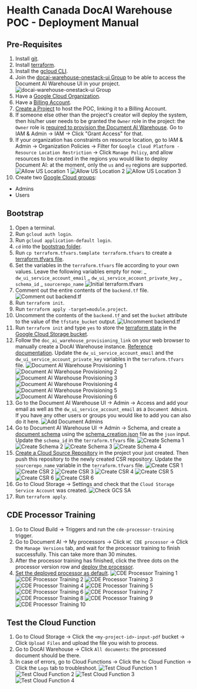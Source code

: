 # Health Canada DocAI Warehouse POC - Deployment Manual

## Pre-Requisites

1. Install [git](https://git-scm.com/book/en/v2/Getting-Started-Installing-Git).
1. Install [terraform](https://developer.hashicorp.com/terraform/downloads).
1. Install the [gcloud CLI](https://cloud.google.com/sdk/docs/install).
1. Join the [docai-warehouse-onestack-ui Group](https://groups.google.com/g/docai-warehouse-onestack-ui/) to be able to access the Document AI Warehouse UI in your project.
   ![docai-warehouse-onestack-ui Group](./images/docai-warehouse-onestack-ui.png "docai-warehouse-onestack-ui Group")
1. Have a [Google Cloud Organization](https://cloud.google.com/resource-manager/docs/creating-managing-organization).
1. Have a [Billing Account](https://cloud.google.com/billing/docs/how-to/manage-billing-account).
1. [Create a Project](https://cloud.google.com/resource-manager/docs/creating-managing-projects#creating_a_project) to host the POC, linking it to a Billing Account.
1. If someone else other than the project's creator will deploy the system, then his/her user needs to be granted the `Owner` role in the project: the `Owner` role is [required to provision the Document AI Warehouse](https://cloud.google.com/document-warehouse/docs/quickstart#provision-cloud-console). Go to IAM & Admin -> IAM -> Click "Grant Access" for that.
1. If your organization has constraints on resource location, go to IAM & Admin -> Organization Policies -> Filter for `Google Cloud Platform - Resource Location Restriction` -> Click `Manage Policy`, and allow resources to be created in the regions you would like to deploy Document AI: at the moment, only the `us` and `eu` regions are supported.
   ![Allow US Location 1](./images/org-policy-allow-us-1.png "Allow US Location 1")
   ![Allow US Location 2](./images/org-policy-allow-us-2.png "Allow US Location 2")
   ![Allow US Location 3](./images/org-policy-allow-us-3.png "Allow US Location 3")
1. Create two [Google Cloud groups](https://cloud.google.com/iam/docs/groups-in-cloud-console):

- Admins
- Users

## Bootstrap

1. Open a terminal.
1. Run `gcloud auth login`.
1. Run `gcloud application-default login`.
1. `cd` into the [bootstrap folder](../infra/deployment/terraform/bootstrap).
1. Run `cp terraform.tfvars.template terraform.tfvars` to create a [terraform.tfvars file](infra/deployment/terraform/bootstrap).
1. Set the variables in the `terraform.tfvars` file according to your own values. Leave the following variables empty for now:
   _ `dw_ui_service_account_email`
   _ `dw_ui_service_account_private_key`
   _ `schema_id`
   _ `sourcerepo_name`
   ![Initial terraform.tfvars](./images/initial-terraform-tfvars.png "Initial terraform.tfvars")
1. Comment out the entire contents of the `backend.tf` file.
   ![Comment out backend.tf](./images/comment-out-backend-tf.png "Comment out backend.tf")
1. Run `terraform init`.
1. Run `terraform apply -target=module.project`.
1. Uncomment the contents of the `backend.tf` and set the `bucket` attribute to the value of the `tfstate_bucket` output.
   ![Uncomment backend.tf](./images/uncomment-backend-tf.png "Uncomment backend.tf")
1. Run `terraform init` and type `yes` to store the [terraform state](https://developer.hashicorp.com/terraform/language/state) in the [Google Cloud Storage bucket](https://developer.hashicorp.com/terraform/language/settings/backends/gcs).
1. Follow the `doc_ai_warehouse_provisioning_link` on your web browser to manually create a DocAI Warehouse instance. [Reference documentation](https://cloud.google.com/document-warehouse/docs/quickstart#provision-cloud-console). Update the `dw_ui_service_account_email` and the `dw_ui_service_account_private_key` variables in the `terraform.tfvars` file.
   ![Document AI Warehouse Provisioning 1](./images/document-ai-warehouse-provisioning-1.png "Document AI Warehouse Provisioning 1")
   ![Document AI Warehouse Provisioning 2](./images/document-ai-warehouse-provisioning-2.png "Document AI Warehouse Provisioning 2")
   ![Document AI Warehouse Provisioning 3](./images/document-ai-warehouse-provisioning-3.png "Document AI Warehouse Provisioning 3")
   ![Document AI Warehouse Provisioning 4](./images/document-ai-warehouse-provisioning-4.png "Document AI Warehouse Provisioning 4")
   ![Document AI Warehouse Provisioning 5](./images/document-ai-warehouse-provisioning-5.png "Document AI Warehouse Provisioning 5")
   ![Document AI Warehouse Provisioning 6](./images/document-ai-warehouse-provisioning-6.png "Document AI Warehouse Provisioning 6")
1. Go to the Document AI Warehouse UI -> Admin -> Access and add your email as well as the `dw_ui_service_account_email` as a `Document Admin`s. If you have any other users or groups you would like to add you can also do it here.
   ![Add Document Admins](./images/add-document-admins.png "Add Document Admins")
1. Go to Document AI Warehouse UI -> Admin -> Schema, and create a [document schema](https://cloud.google.com/document-warehouse/docs/manage-document-schemas) using the [schema_creation.json](./data/schema_creation.json) file as the `json` input. Update the `schema_id` in the `terraform.tfvars` file.
   ![Create Schema 1](./images/create-schema-1.png "Create Schema 1")
   ![Create Schema 2](./images/create-schema-2.png "Create Schema 2")
   ![Create Schema 3](./images/create-schema-3.png "Create Schema 3")
   ![Create Schema 4](./images/create-schema-4.png "Create Schema 4")
1. [Create a Cloud Source Repository](https://cloud.google.com/source-repositories/docs/creating-an-empty-repository#gcloud) in the project your just created. Then push this repository to the newly created CSR repository. Update the `sourcerepo_name` variable in the `terraform.tfvars` file.
   ![Create CSR 1](./images/create-csr-1.png "Create CSR 1")
   ![Create CSR 2](./images/create-csr-2.png "Create CSR 2")
   ![Create CSR 3](./images/create-csr-3.png "Create CSR 3")
   ![Create CSR 4](./images/create-csr-4.png "Create CSR 4")
   ![Create CSR 5](./images/create-csr-5.png "Create CSR 5")
   ![Create CSR 6](./images/create-csr-6.png "Create CSR 6")
   ![Create CSR 6](./images/create-csr-7.png "Create CSR 7")
1. Go to Cloud Storage -> Settings and check that the `Cloud Storage Service Account` was created.
   ![Check GCS SA](./images/check-gcs-sa.png "Create GCS SA")
1. Run `terraform apply`.

## CDE Processor Training

1. Go to Cloud Build -> Triggers and run the `cde-processor-training` trigger.
1. Go to Document AI -> My processors -> Click `HC CDE processor` -> Click the `Manage Versions` tab, and wait for the processor training to finish successfully. This can take more than 30 minutes.
1. After the processor training has finished, click the three dots on the processor version row and [deploy the processor](https://cloud.google.com/document-ai/docs/manage-processor-versions#deploy).
1. [Set the deployed processor as default](https://cloud.google.com/document-ai/docs/manage-processor-versions#change-default).
   ![CDE Processor Training 1](./images/cde-processor-training-1.png "CDE Processor Training 1")
   ![CDE Processor Training 2](./images/cde-processor-training-2.png "CDE Processor Training 2")
   ![CDE Processor Training 3](./images/cde-processor-training-3.png "CDE Processor Training 3")
   ![CDE Processor Training 4](./images/cde-processor-training-4.png "CDE Processor Training 4")
   ![CDE Processor Training 5](./images/cde-processor-training-5.png "CDE Processor Training 5")
   ![CDE Processor Training 6](./images/cde-processor-training-6.png "CDE Processor Training 6")
   ![CDE Processor Training 7](./images/cde-processor-training-7.png "CDE Processor Training 7")
   ![CDE Processor Training 8](./images/cde-processor-training-8.png "CDE Processor Training 8")
   ![CDE Processor Training 9](./images/cde-processor-training-9.png "CDE Processor Training 9")
   ![CDE Processor Training 10](./images/cde-processor-training-10.png "CDE Processor Training 10")

## Test the Cloud Function

1. Go to Cloud Storage -> Click the `<my-project-id>-input-pdf` bucket -> Click `Upload Files` and upload the file you wish to process.
1. Go to DocAI Warehouse -> Click `All documents`: the processed document should be there.
1. In case of errors, go to Cloud Functions -> Click the `hc` Cloud Function -> Click the `Logs` tab to troubleshoot.
   ![Test Cloud Function 1](./images/test-cloud-function-1.png "Test Cloud Function 1")
   ![Test Cloud Function 2](./images/test-cloud-function-2.png "Test Cloud Function 2")
   ![Test Cloud Function 3](./images/test-cloud-function-3.png "Test Cloud Function 3")
   ![Test Cloud Function 4](./images/test-cloud-function-4.png "Test Cloud Function 4")

